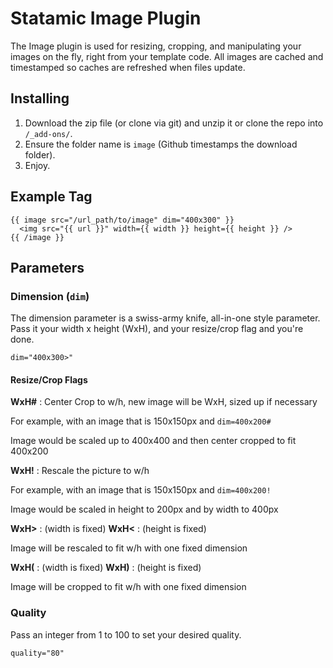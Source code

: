 Statamic Image Plugin
================================

The Image plugin is used for resizing, cropping, and manipulating your images on the fly, right from your template code. All images are cached and timestamped so caches are refreshed when files update.

## Installing
1. Download the zip file (or clone via git) and unzip it or clone the repo into `/_add-ons/`.
2. Ensure the folder name is `image` (Github timestamps the download folder).
3. Enjoy.

## Example Tag

    {{ image src="/url_path/to/image" dim="400x300" }}
      <img src="{{ url }}" width={{ width }} height={{ height }} />
    {{ /image }}

## Parameters

### Dimension (`dim`)
The dimension parameter is a swiss-army knife, all-in-one style parameter. Pass it your width x height (WxH), and your resize/crop flag and you're done.

    dim="400x300>"

#### Resize/Crop Flags

**WxH#** : Center Crop to w/h, new image will be WxH, sized up if necessary

For example, with an image that is 150x150px and `dim=400x200#`

Image would be scaled up to 400x400 and then center cropped to fit 400x200

**WxH!** : Rescale the picture to w/h

For example, with an image that is 150x150px and `dim=400x200!`

Image would be scaled in height to 200px and by width to 400px

**WxH>** : (width is fixed)
**WxH<** : (height is fixed)

Image will be rescaled to fit w/h with one fixed dimension

**WxH(** : (width is fixed)
**WxH)** : (height is fixed)

Image will be cropped to fit w/h with one fixed dimension

### Quality

Pass an integer from 1 to 100 to set your desired quality.

    quality="80"
